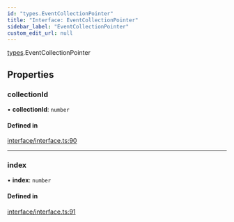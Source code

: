 ```yaml
---
id: "types.EventCollectionPointer"
title: "Interface: EventCollectionPointer"
sidebar_label: "EventCollectionPointer"
custom_edit_url: null
---
```


[types](../namespaces/types.md).EventCollectionPointer

## Properties

### collectionId

• **collectionId**: `number`

#### Defined in

[interface/interface.ts:90](https://github.com/CityOfZion/isengard/blob/78e7dfb/sdk/src/interface/interface.ts#L90)

___

### index

• **index**: `number`

#### Defined in

[interface/interface.ts:91](https://github.com/CityOfZion/isengard/blob/78e7dfb/sdk/src/interface/interface.ts#L91)
